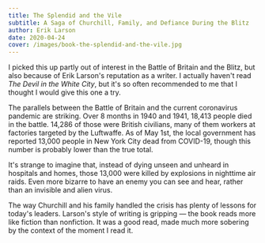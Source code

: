 ```yaml
---
title: The Splendid and the Vile
subtitle: A Saga of Churchill, Family, and Defiance During the Blitz
author: Erik Larson
date: 2020-04-24
cover: /images/book-the-splendid-and-the-vile.jpg
---
```


I picked this up partly out of interest in the Battle of Britain and the Blitz, but also because of Erik Larson's reputation as a writer. I actually haven't read _The Devil in the White City_, but it's so often recommended to me that I thought I would give this one a try.

The parallels between the Battle of Britain and the current coronavirus pandemic are striking. Over 8 months in 1940 and 1941, 18,413 people died in the battle. 14,286 of those were British civilians, many of them workers at factories targeted by the Luftwaffe. As of May 1st, the local government has reported 13,000 people in New York City dead from COVID-19, though this number is probably lower than the true total.

It's strange to imagine that, instead of dying unseen and unheard in hospitals and homes, those 13,000 were killed by explosions in nighttime air raids. Even more bizarre to have an enemy you can see and hear, rather than an invisible and alien virus.

The way Churchill and his family handled the crisis has plenty of lessons for today's leaders. Larson's style of writing is gripping — the book reads more like fiction than nonfiction. It was a good read, made much more sobering by the context of the moment I read it.